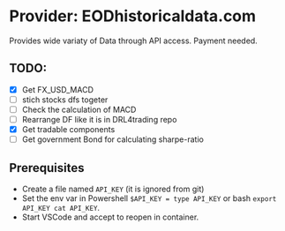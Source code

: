 # Provider: EODhistoricaldata.com

Provides wide variaty of Data through API access. Payment needed.

## TODO:

* [x] Get FX_USD_MACD
* [ ] stich stocks dfs togeter
* [ ] Check the calculation of MACD
* [ ] Rearrange DF like it is in DRL4trading repo
* [x] Get tradable components
* [ ] Get government Bond for calculating sharpe-ratio

## Prerequisites

* Create a file named `API_KEY` (it is ignored from git)
* Set the env var in Powershell `$API_KEY = type API_KEY` or bash `export API_KEY cat API_KEY`.
* Start VSCode and accept to reopen in container.
